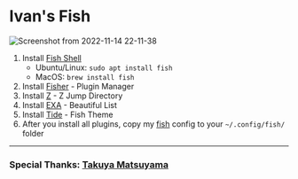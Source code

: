 # Ivan's Fish

![Screenshot from 2022-11-14 22-11-38](https://user-images.githubusercontent.com/117252369/201681672-fbba132b-faf4-4e08-ad9c-58ba43d729ae.png)

1. Install [Fish Shell](https://fishshell.com/)
   - Ubuntu/Linux: `sudo apt install fish`
   - MacOS: `brew install fish`
2. Install [Fisher](https://github.com/jorgebucaran/fisher#installation) - Plugin Manager
3. Install [Z](https://github.com/jethrokuan/z#installation) - Z Jump Directory
4. Install [EXA](https://the.exa.website/#installation) - Beautiful List
5. Install [Tide](https://github.com/IlanCosman/tide#installation) - Fish Theme
6. After you install all plugins, copy my [fish](https://github.com/igmtink/dotfiles-igmtink/tree/main/.config/fish) config to your `~/.config/fish/` folder

***

### Special Thanks: [Takuya Matsuyama](https://www.youtube.com/c/devaslife)
